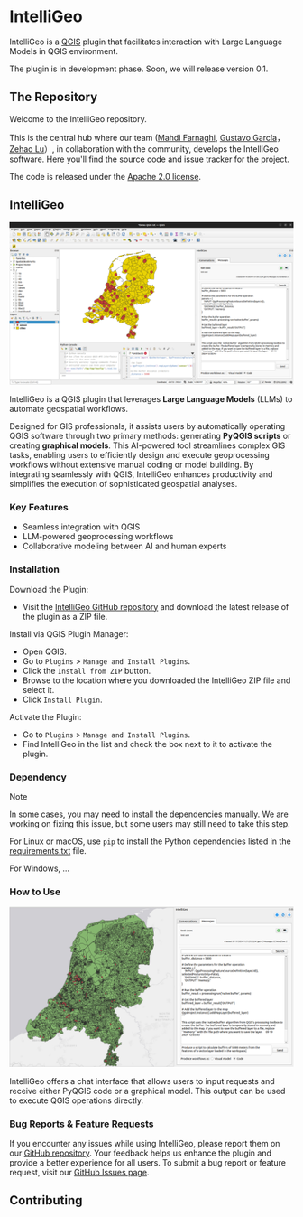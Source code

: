 # IntelliGeo

IntelliGeo is a [QGIS](https://www.qgis.org/) plugin that facilitates interaction with Large Language Models in QGIS environment.

The plugin is in development phase. Soon, we will release version 0.1. 

## The Repository

Welcome to the IntelliGeo repository. 

This is the central hub where our team ([Mahdi Farnaghi](https://github.com/MahdiFarnaghi), [Gustavo García](https://github.com/chape1331)， [Zehao Lu](https://github.com/com3dian)）, in collaboration with the community, develops the IntelliGeo software. Here you'll find the source code and issue tracker for the project. 

The code is released under the [Apache 2.0 license](https://github.com/MahdiFarnaghi/intelli_geo/tree/main?tab=Apache-2.0-1-ov-file).

## IntelliGeo

![Plugin Show](https://github.com/MahdiFarnaghi/intelli_geo/blob/main/.github/IMAGES/Screenshot%20from%202024-09-19%2014-29-26.png)

IntelliGeo is a QGIS plugin that leverages **Large Language Models** (LLMs) to automate geospatial workflows. 

Designed for GIS professionals, it assists users by automatically operating QGIS software through two primary methods: generating **PyQGIS scripts** or creating **graphical models**. This AI-powered tool streamlines complex GIS tasks, enabling users to efficiently design and execute geoprocessing workflows without extensive manual coding or model building. By integrating seamlessly with QGIS, IntelliGeo enhances productivity and simplifies the execution of sophisticated geospatial analyses.

### Key Features

- Seamless integration with QGIS
- LLM-powered geoprocessing workflows
- Collaborative modeling between AI and human experts

### Installation

Download the Plugin:

- Visit the [IntelliGeo GitHub repository](https://github.com/MahdiFarnaghi/intelli_geo) and download the latest release of the plugin as a ZIP file.

Install via QGIS Plugin Manager:

- Open QGIS.
- Go to `Plugins` > `Manage and Install Plugins`.
- Click the `Install from ZIP` button.
- Browse to the location where you downloaded the IntelliGeo ZIP file and select it.
- Click `Install Plugin`.
    
Activate the Plugin:

- Go to `Plugins` > `Manage and Install Plugins`.
- Find IntelliGeo in the list and check the box next to it to activate the plugin.

### Dependency

> [!NOTE]
> In some cases, you may need to install the dependencies manually. We are working on fixing this issue, but some users may still need to take this step.

For Linux or macOS, use `pip` to install the Python dependencies listed in the [requirements.txt](https://github.com/MahdiFarnaghi/intelli_geo/blob/main/requirements.txt) file.

For Windows, ...

### How to Use

![user interface](https://github.com/MahdiFarnaghi/intelli_geo/blob/main/.github/IMAGES/Screenshot%20from%202024-09-19%2015-27-26.png)

IntelliGeo offers a chat interface that allows users to input requests and receive either PyQGIS code or a graphical model. This output can be used to execute QGIS operations directly.

### Bug Reports & Feature Requests

If you encounter any issues while using IntelliGeo, please report them on our [GitHub repository](https://github.com/MahdiFarnaghi/intelli_geo). Your feedback helps us enhance the plugin and provide a better experience for all users. To submit a bug report or feature request, visit our [GitHub Issues page](https://github.com/MahdiFarnaghi/intelli_geo/issues).


## Contributing
